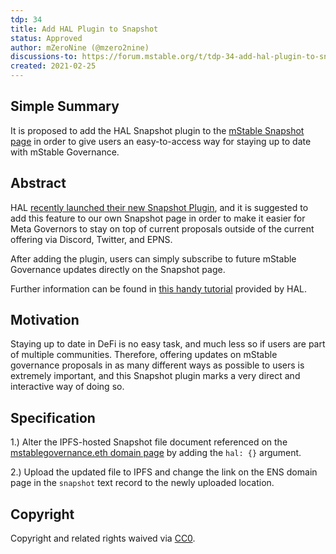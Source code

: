 ```yaml
---
tdp: 34
title: Add HAL Plugin to Snapshot
status: Approved
author: mZeroNine (@mzero2nine)
discussions-to: https://forum.mstable.org/t/tdp-34-add-hal-plugin-to-snapshot/817
created: 2021-02-25
---
```


## Simple Summary

It is proposed to add the HAL Snapshot plugin to the [mStable Snapshot page](https://vote.mstable.org/#/) in order to give users an easy-to-access way for staying up to date with mStable Governance.

## Abstract

HAL [recently launched their new Snapshot Plugin](https://twitter.com/HAL_Team/status/1473609416675147790?s=20&t=-rQOHNXjQLf8KwOkPZ2tyw), and it is suggested to add this feature to our own Snapshot page in order to make it easier for Meta Governors to stay on top of current proposals outside of the current offering via Discord, Twitter, and EPNS. 

After adding the plugin, users can simply subscribe to future mStable Governance updates directly on the Snapshot page.

Further information can be found in [this handy tutorial](https://www.hal.xyz/resources/turorial-how-to-set-up-hal-snapshot-plugin) provided by HAL.

## Motivation

Staying up to date in DeFi is no easy task, and much less so if users are part of multiple communities. Therefore, offering updates on mStable governance proposals in as many different ways as possible to users is extremely important, and this Snapshot plugin marks a very direct and interactive way of doing so.

## Specification

1.) Alter the IPFS-hosted Snapshot file document referenced on the [mstablegovernance.eth domain page](https://app.ens.domains/name/mstablegovernance.eth/details) by adding the `hal: {}` argument.

2.) Upload the updated file to IPFS and change the link on the ENS domain page in the `snapshot` text record to the newly uploaded location.

## Copyright

Copyright and related rights waived via [CC0](https://creativecommons.org/publicdomain/zero/1.0/).
